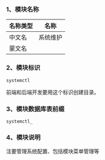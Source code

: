 ### 1、模块名称
| 名称类型  | 名称  |
| ------------ | ------------ |
| 中文名 | 系统维护  |
| 蒙文名 |  |
### 2、模块标识

```
systemctl
```
前端和后端开发要用这个标识创建目录。

### 3、模块数据库表前缀
```
systemctl_
```

### 4、模块说明
注要管理系统配置、包括模块菜单管理等